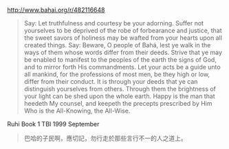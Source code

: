 http://www.bahai.org/r/482116648

>Say: Let truthfulness and courtesy be your adorning. Suffer not yourselves to be deprived of the robe of forbearance and justice, that the sweet savors of holiness may be wafted from your hearts upon all created things. Say: Beware, O people of Bahá, lest ye walk in the ways of them whose words differ from their deeds. Strive that ye may be enabled to manifest to the peoples of the earth the signs of God, and to mirror forth His commandments. Let your acts be a guide unto all mankind, for the professions of most men, be they high or low, differ from their conduct. It is through your deeds that ye can distinguish yourselves from others. Through them the brightness of your light can be shed upon the whole earth. Happy is the man that heedeth My counsel, and keepeth the precepts prescribed by Him Who is the All-Knowing, the All-Wise.

Ruhi Book 1 TBI 1999 September

>巴哈的子民啊，應切記，勿行走於那些言行不一的人之道上。
